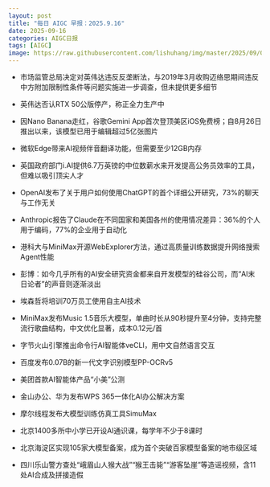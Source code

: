 ```yaml
---
layout: post
title: "每日 AIGC 早报：2025.9.16"
date: 2025-09-16
categories: AIGC日报
tags: [AIGC]
image: https://raw.githubusercontent.com/lishuhang/img/master/2025/09/0916-d.webp
---
```


- 市场监管总局决定对英伟达违反反垄断法，与2019年3月收购迈络思期间违反中方附加限制性条件等问题实施进一步调查，但未提供更多细节

- 英伟达否认RTX 50公版停产，称正全力生产中

- 因Nano Banana走红，谷歌Gemini App首次登顶美区iOS免费榜；自8月26日推出以来，该模型已用于编辑超过5亿张图片

- 微软Edge带来AI视频伴音翻译功能，但需要至少12GB内存

- 英国政府部门i.AI提供6.7万英镑的中位数薪水来开发提高公务员效率的工具，但难以吸引顶尖人才

- OpenAI发布了关于用户如何使用ChatGPT的首个详细公开研究，73%的聊天与工作无关

- Anthropic报告了Claude在不同国家和美国各州的使用情况差异：36%的个人用于编码，77%的企业用于自动化

- 港科大与MiniMax开源WebExplorer方法，通过高质量训练数据提升网络搜索Agent性能

- 彭博：如今几乎所有的AI安全研究资金都来自开发模型的硅谷公司，而“AI末日论者”的声音则逐渐淡出

- 埃森哲将培训70万员工使用自主AI技术

- MiniMax发布Music 1.5音乐大模型，单曲时长从90秒提升至4分钟，支持完整流行歌曲结构，中文优化显著，成本0.12元/首

- 字节火山引擎推出命令行AI智能体veCLI，用中文自然语言交互

- 百度发布0.07B的新一代文字识别模型PP-OCRv5

- 美团首款AI智能体产品“小美”公测

- 金山办公、华为发布WPS 365一体化AI办公解决方案

- 摩尔线程发布大模型训练仿真工具SimuMax

- 北京1400多所中小学已开设AI通识课，每学年不少于8课时

- 北京海淀区实现105家大模型备案，成为首个突破百家模型备案的地市级区域

- 四川乐山警方查处“峨眉山人猴大战”“猴王击毙”“游客坠崖”等造谣视频，含11处AI合成及拼接造假